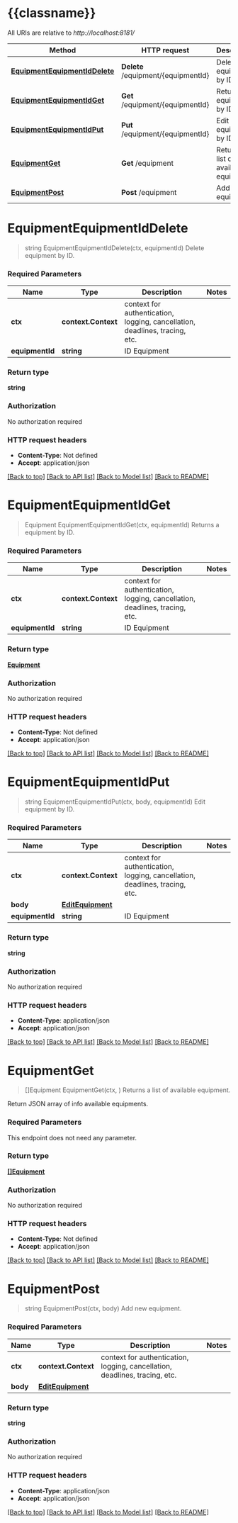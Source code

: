 # {{classname}}

All URIs are relative to *http://localhost:8181/*

Method | HTTP request | Description
------------- | ------------- | -------------
[**EquipmentEquipmentIdDelete**](WargearsApi.md#EquipmentEquipmentIdDelete) | **Delete** /equipment/{equipmentId} | Delete equipment by ID.
[**EquipmentEquipmentIdGet**](WargearsApi.md#EquipmentEquipmentIdGet) | **Get** /equipment/{equipmentId} | Returns a equipment by ID.
[**EquipmentEquipmentIdPut**](WargearsApi.md#EquipmentEquipmentIdPut) | **Put** /equipment/{equipmentId} | Edit equipment by ID.
[**EquipmentGet**](WargearsApi.md#EquipmentGet) | **Get** /equipment | Returns a list of available equipment.
[**EquipmentPost**](WargearsApi.md#EquipmentPost) | **Post** /equipment | Add new equipment.

# **EquipmentEquipmentIdDelete**
> string EquipmentEquipmentIdDelete(ctx, equipmentId)
Delete equipment by ID.

### Required Parameters

Name | Type | Description  | Notes
------------- | ------------- | ------------- | -------------
 **ctx** | **context.Context** | context for authentication, logging, cancellation, deadlines, tracing, etc.
  **equipmentId** | **string**| ID Equipment | 

### Return type

**string**

### Authorization

No authorization required

### HTTP request headers

 - **Content-Type**: Not defined
 - **Accept**: application/json

[[Back to top]](#) [[Back to API list]](../README.md#documentation-for-api-endpoints) [[Back to Model list]](../README.md#documentation-for-models) [[Back to README]](../README.md)

# **EquipmentEquipmentIdGet**
> Equipment EquipmentEquipmentIdGet(ctx, equipmentId)
Returns a equipment by ID.

### Required Parameters

Name | Type | Description  | Notes
------------- | ------------- | ------------- | -------------
 **ctx** | **context.Context** | context for authentication, logging, cancellation, deadlines, tracing, etc.
  **equipmentId** | **string**| ID Equipment | 

### Return type

[**Equipment**](Equipment.md)

### Authorization

No authorization required

### HTTP request headers

 - **Content-Type**: Not defined
 - **Accept**: application/json

[[Back to top]](#) [[Back to API list]](../README.md#documentation-for-api-endpoints) [[Back to Model list]](../README.md#documentation-for-models) [[Back to README]](../README.md)

# **EquipmentEquipmentIdPut**
> string EquipmentEquipmentIdPut(ctx, body, equipmentId)
Edit equipment by ID.

### Required Parameters

Name | Type | Description  | Notes
------------- | ------------- | ------------- | -------------
 **ctx** | **context.Context** | context for authentication, logging, cancellation, deadlines, tracing, etc.
  **body** | [**EditEquipment**](EditEquipment.md)|  | 
  **equipmentId** | **string**| ID Equipment | 

### Return type

**string**

### Authorization

No authorization required

### HTTP request headers

 - **Content-Type**: application/json
 - **Accept**: application/json

[[Back to top]](#) [[Back to API list]](../README.md#documentation-for-api-endpoints) [[Back to Model list]](../README.md#documentation-for-models) [[Back to README]](../README.md)

# **EquipmentGet**
> []Equipment EquipmentGet(ctx, )
Returns a list of available equipment.

Return JSON array of info available equipments.

### Required Parameters
This endpoint does not need any parameter.

### Return type

[**[]Equipment**](Equipment.md)

### Authorization

No authorization required

### HTTP request headers

 - **Content-Type**: Not defined
 - **Accept**: application/json

[[Back to top]](#) [[Back to API list]](../README.md#documentation-for-api-endpoints) [[Back to Model list]](../README.md#documentation-for-models) [[Back to README]](../README.md)

# **EquipmentPost**
> string EquipmentPost(ctx, body)
Add new equipment.

### Required Parameters

Name | Type | Description  | Notes
------------- | ------------- | ------------- | -------------
 **ctx** | **context.Context** | context for authentication, logging, cancellation, deadlines, tracing, etc.
  **body** | [**EditEquipment**](EditEquipment.md)|  | 

### Return type

**string**

### Authorization

No authorization required

### HTTP request headers

 - **Content-Type**: application/json
 - **Accept**: application/json

[[Back to top]](#) [[Back to API list]](../README.md#documentation-for-api-endpoints) [[Back to Model list]](../README.md#documentation-for-models) [[Back to README]](../README.md)

